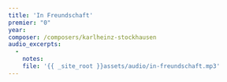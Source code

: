 ```yaml
---
title: 'In Freundschaft'
premier: "0"
year: 
composer: /composers/karlheinz-stockhausen
audio_excerpts: 
  -
    notes: 
    file: '{{ _site_root }}assets/audio/in-freundschaft.mp3'
---
```

